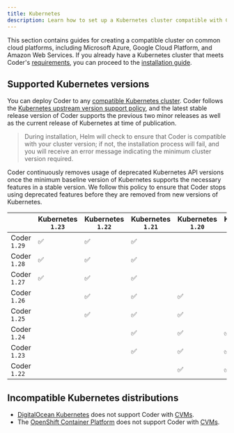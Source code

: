 ```yaml
---
title: Kubernetes
description: Learn how to set up a Kubernetes cluster compatible with Coder.
---
```


This section contains guides for creating a compatible cluster on common cloud
platforms, including Microsoft Azure, Google Cloud Platform, and Amazon Web
Services. If you already have a Kubernetes cluster that meets Coder's
[requirements](../requirements.md), you can proceed to the [installation guide].

## Supported Kubernetes versions

You can deploy Coder to any [compatible Kubernetes cluster]. Coder follows the
[Kubernetes upstream version support policy], and the latest stable release
version of Coder supports the previous two minor releases as well as the current
release of Kubernetes at time of publication.

> During installation, Helm will check to ensure that Coder is compatible with
> your cluster version; if not, the installation process will fail, and you will
> receive an error message indicating the minimum cluster version required.

Coder continuously removes usage of deprecated Kubernetes API versions once the
minimum baseline version of Kubernetes supports the necessary features in a
stable version. We follow this policy to ensure that Coder stops using
deprecated features before they are removed from new versions of Kubernetes.

<!-- markdownlint-disable -->

|              | Kubernetes `1.23` | Kubernetes `1.22` | Kubernetes `1.21` | Kubernetes `1.20` | Kubernetes `1.19` | Kubernetes `1.18` |
| ------------ | ----------------- | ----------------- | ----------------- | ----------------- | ----------------- | ----------------- |
| Coder `1.29` | ✅                | ✅                | ✅                |                   |                   |                   |
| Coder `1.28` | ✅                | ✅                | ✅                |                   |                   |                   |
| Coder `1.27` | ✅                | ✅                | ✅                |                   |                   |                   |
| Coder `1.26` |                   | ✅                | ✅                | ✅                |                   |                   |
| Coder `1.25` |                   | ✅                | ✅                | ✅                |                   |                   |
| Coder `1.24` |                   |                   | ✅                | ✅                | ✅                |                   |
| Coder `1.23` |                   |                   | ✅                | ✅                | ✅                |                   |
| Coder `1.22` |                   |                   |                   | ✅                | ✅                | ✅                |

[compatible kubernetes cluster]: ../requirements.md
[kubernetes upstream version support policy]:
  https://kubernetes.io/docs/setup/release/version-skew-policy/
[installation guide]: ../installation.md

<!-- markdownlint-restore -->

<children></children>

## Incompatible Kubernetes distributions

- [DigitalOcean Kubernetes](https://www.digitalocean.com/products/kubernetes/)
  does not support Coder with [CVMs](../../admin/workspace-management/cvms).
- The [OpenShift Container Platform](openshift.md) does not support Coder with
  [CVMs](../../admin/workspace-management/cvms).
